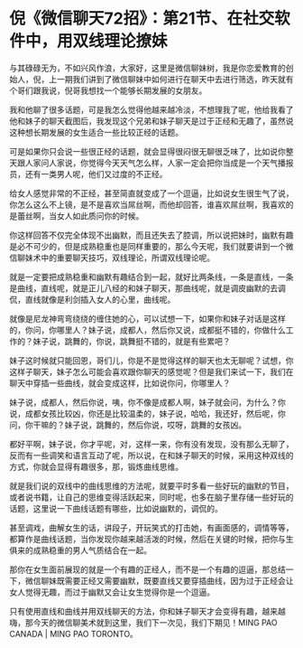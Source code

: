 # 倪《微信聊天72招》：第21节、在社交软件中，用双线理论撩妹

与其碌碌无为，不如兴风作浪，大家好，这里是微信聊妹树，我是你恋爱教育的创始人，倪，上一期我们讲到了微信聊妹中如何进行在聊天中去进行筛选，昨天就有个哥们跟我说，倪哥我想找一个能够长期发展的女朋友。

我和他聊了很多话题，可是我怎么觉得他越来越冷淡，不想理我了呢，他给我看了他和妹子的聊天截图后，我发现这个兄弟和妹子聊天是过于正经和无趣了，虽然说这种想长期发展的女生适合一些比较正经的话题。

可是如果你只会说一些很正经的话题，就会显得很闷很无聊很乏味了，比如说你整天跟人家问人家说，你觉得今天天气怎么样，人家一定会把你当成是一个天气播报员，还有一类男人呢，他们又过度的不正经。

给女人感觉非常的不正经，甚至简直就变成了一个逗逼，比如说女生很生气了说，你怎么这么不上镜，是不是喜欢当屌丝啊，而他却回答，谁喜欢屌丝啊，我喜欢的是蕾丝啊，当女人如此质问你的时候。

你这样回答不仅完全体现不出幽默，而且还失去了腔调，所以说把妹时，幽默有趣是必不可少的，但是成熟稳重也是同样重要的，那么今天呢，我们就要讲到一个微信聊妹术中的重要聊天技巧，双线理论，所谓双线理论呢。

就是一定要把成熟稳重和幽默有趣结合到一起，就好比两条线，一条是直线，一条是曲线，直线呢，就是正儿八经的和妹子聊天，那曲线呢，就是调皮幽默的去调侃，直线就像是利剑插入女人的心里，曲线呢。

就像是尼龙神弯弯绕绕的缠住她的心，可以试想一下，如果你和妹子对话是这样的，你问，你哪里人？妹子说，成都人，然后你又说，成都挺不错的，你做什么工作的？妹子说，跳舞的，你说，跳舞挺不错的，就是有些累吧？

妹子这时候就只能回恩，哥们儿，你是不是觉得这样的聊天也太无聊呢？试想，你这样子聊天，妹子怎么可能会喜欢跟你聊天的感觉呢？但是我们来试一下，我们在聊天中穿插一些曲线，就会变成这样，比如说你问，你哪里人？

妹子说，成都人，然后你说，咦，你不像是成都人啊，妹子就会问，为什么？你说，成都女孩比较凶，你还是比较温柔的，妹子说，哈哈，我还好，然后呢，你问，你干嘛的？妹子说，跳舞的，然后你说，哎呀，跳舞的女孩凶。

都好平啊，妹子说，你才平呢，对，这样一来，你有没有发现，没有那么无聊了，反而有一些调笑和语言互动了呢，所以说，在和妹子聊天的时候，采用这种双线的方式，你就会显得有趣很多，那，锻炼曲线思维。

就是我们说的双线中的曲线思维的方法呢，就要平时多看一些好玩的幽默的节目，或者说书籍，让自己的思维变得活跃起来，同时呢，也多在脑子里存储一些好玩的话题，这里说一下曲线话题有哪些，比如说幽默的，调侃的。

甚至调戏，曲解女生的话，讲段子，开玩笑式的打击她，有画面感的，调情等等，都算作是曲线话题，当你发现你越来越活泼的时候，然后在关键的时候，把你与生俱来的成熟稳重的男人气质结合在一起。

那你在女生面前展现的就是一个有趣的正经人，而不是一个有趣的逗逼，那总结一下，微信聊妹既需要正经又需要幽默，既要直线又要穿插曲线，因为过于正经会让女人觉得无趣，而过于幽默又会让女生觉得你是一个逗逼。

只有使用直线和曲线并用双线聊天的方法，你和妹子聊天才会变得有趣，越来越嗨，那今天的微信聊美术就到这里，我们下一次见，我们下期见！MING PAO CANADA | MING PAO TORONTO。

